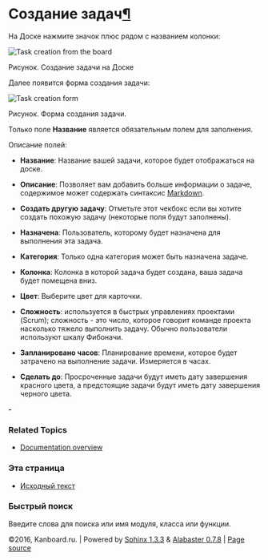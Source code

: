 Создание задач[¶](#creating-tasks "Ссылка на этот заголовок")
=============================================================

На Доске нажмите значок плюс рядом с названием колонки:

![Task creation from the
board](https://kanboard.net/screenshots/documentation/task-creation-board.png)

Рисунок. Создание задачи на Доске

Далее появится форма создания задачи:

![Task creation
form](https://kanboard.net/screenshots/documentation/task-creation-form.png)

Рисунок. Форма создания задачи.

Только поле **Название** является обязательным полем для заполнения.

Описание полей:

-   **Название**: Название вашей задачи, которое будет отображаться на
    доске.

-   **Описание**: Позволяет вам добавить больше информации о задаче,
    содержимое может содержать синтаксис [Markdown](syntax-guide.html).

-   **Создать другую задачу**: Отметьте этот чекбокс если вы хотите
    создать похожую задачу (некоторые поля будут заполнены).

-   **Назначена**: Пользователь, которому будет назначена для выполнения
    эта задача.

-   **Категория**: Только одна категория может быть назначена задаче.

-   **Колонка**: Колонка в которой задача будет создана, ваша задача
    будет помещена вниз.

-   **Цвет**: Выберите цвет для карточки.

-   **Сложность**: используется в быстрых управлениях проектами (Scrum);
    сложность - это число, которое говорит команде проекта насколько
    тяжело выполнить задачу. Обычно пользователи используют шкалу
    Фибоначи.

-   **Запланировано часов**: Планирование времени, которое будет
    затрачено на выполнение задачи. Измеряется в часах.

-   **Сделать до**: Просроченные задачи будут иметь дату завершения
    красного цвета, а предстоящие задачи будут иметь дату завершения
    черного цвета.

**-**

### Related Topics

-   [Documentation overview](index.html)

### Эта страница

-   [Исходный текст](_sources/creating-tasks.txt)

### Быстрый поиск

Введите слова для поиска или имя модуля, класса или функции.

©2016, Kanboard.ru. | Powered by [Sphinx 1.3.3](http://sphinx-doc.org/)
& [Alabaster 0.7.8](https://github.com/bitprophet/alabaster) | [Page
source](_sources/creating-tasks.txt)
